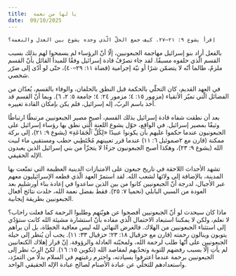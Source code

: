 ```yaml
---
title:  يا لها من نعمة
date:  09/10/2025
---
```


`اِقرأ يشوع ٩: ٢١–٢٧. كيف جمع الحلّ الّذي وجده يشوع بين العدل والنعمة؟`

بالفعل أراد بنو إسرائيل مهاجمة الجبعونيين، إلّا أنّ الرؤساء لم يسمحوا لهم بذلك بسبب القسم الّذي حلفوه مسبقًا. لقد جاء تصرّفُ قادة إسرائيل وفقًا للمبدأ القائل بأنّ القسم ملزمٌ، طالما أنّه لا يتضمّن شرًا أو نيّة إجرامية (قضاة ١١: ٢٩–٤٠)، حتّى لو أدّى إلى ضرّر شخصي.

في العهد القديم، كان التحلّي بالحكمة قبل النطق بالحلفان، والوفاء بالقسم، يُعدّان من الفضائل الّتي تميّز الأتقياء (مزمور ١٥: ٤؛ مزمور ٢٤: ٤؛ جامعة ٥: ٢، ٦). وبما أنّ القسم قد أُخذ باسم الربّ، إله إسرائيل، فلم يكن بإمكان القادة تغييره.

بعد أن نطقت شفاه قادة إسرائيل بذلك القسم، أصبح مصير الجبعونيين مرتبطًا ارتباطًا وثيقًا بمصير إسرائيل. في الواقع، حوّل يشوع اللعنة الّتي نطق بها رؤساء إسرائيل على الجبعونيون عندما حكموا عليهم بأن يكونوا عبيدًا «لِكُلِّ ٱلْجَمَاعَةِ» (يشوع ٩: ٢١)، إلى بركة ممكنة (قارن مع ٢صموئيل ٦: ١١) عندما قرر تعيينهم مُحْتَطِبي حطب ومستقيي ماء لبيت الله (يشوع ٩: ٢٣)، وهكذا أصبح الجبعونيون جزءًا لا يتجزّأ من بني إسرائيل الذين يعبدون الإله الحقيقي.

تشهد الأحداث اللاحقة في تاريخ جبعون على الامتيازات الدينية العظيمة التي تمتّعت بها المدينة، بالإضافة إلى ولائها لشعب الله. لقد استمرّ العهد الّذي قطعه الإسرائيليون معهم عبر الأجيال، لدرجة أنّ الجبعونيين كانوا من بين الذين ساعدوا في إعادة بناء أورشليم بعد العودة من السبي البابلي (نحميا ٧: ٢٥). فقط بفضل نعمة الله، خلدت نتائج أفعال الجبعونيين بطريقة إيجابية.

ماذا كان سيحدث لو أنّ الجبعونيين أفصحوا عن هويّتهم وطلبوا الرحمة كما فعلت راحاب؟ لا نعلم، ولكن لا يمكننا استبعاد الاحتمال الّذي مفاده بأنّ استشارة مشيئة الله كانت ستؤدّي إلى استثناء الجبعونيين من الهلاك. فالغرض النهائي لله ليس معاقبة الخطاة، بل أن يراهم يتوبون وينالون رحمته (قارن مع حزقيال ١٨: ٢٣؛ حزقيال ٣٣: ١١). يجب أن يُنظر إلى حيلة الجبعونيين على أنّها طلب لرحمة الله، ولمحبّته العادلة والرؤوفة. إنّ قرار إهلاك الكنعانيين لم يأتِ إلّا بسبب رفضهم للتوبة وتحدّيهم لمقاصد الله (تكوين ١٥: ١٦). لكنّ الربّ نظر إلى الجبعونيين برحمة عندما اعترفوا بسيادته، واحترم رغبتهم في السلام بدلًا من التمرّد، واستعدادهم للتخلّي عن عبادة الأصنام لصالح عبادة الإله الحقيقي الواحد.